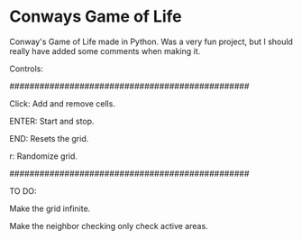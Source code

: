 # Conways Game of Life
Conway's Game of Life made in Python. Was a very fun project, but I should really have added some comments when making it.




Controls:

################################################

Click: Add and remove cells.                   

                                               

ENTER: Start and stop. 

                                               

END: Resets the grid.                          

                                               

r: Randomize grid.                             

################################################




TO DO:

Make the grid infinite.

Make the neighbor checking only check active areas.
